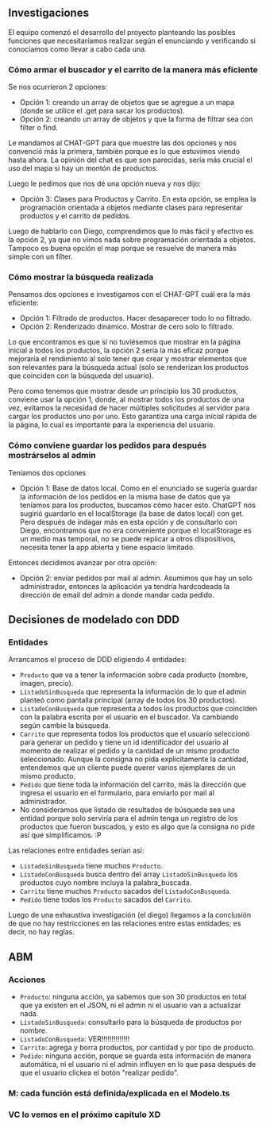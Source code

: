 ## Investigaciones

El equipo comenzó el desarrollo del proyecto planteando las posibles funciones que necesitaríamos realizar según el enunciando y verificando si conocíamos como llevar a cabo cada una.

### Cómo armar el buscador y el carrito de la manera más eficiente

Se nos ocurrieron 2 opciones:
- Opción 1: creando un array de objetos que se agregue a un mapa (donde se utilice el .get para sacar los productos). 
- Opción 2: creando un array de objetos y que la forma de filtrar sea con filter o find.

Le mandamos al CHAT-GPT para que muestre las dos opciones y nos convenció más la primera, también porque es lo que estuvimos viendo hasta ahora. La opinión del chat es que son parecidas, sería más crucial el uso del mapa si hay un montón de productos. 

Luego le pedimos que nos dé una opción nueva y nos dijo: 
- Opción 3: Clases para Productos y Carrito. En esta opción, se emplea la programación orientada a objetos mediante clases para representar productos y el carrito de pedidos.

Luego de hablarlo con Diego, comprendimos que lo más fácil y efectivo es la opción 2, ya que no vimos nada sobre programación orientada a objetos. Tampoco es buena opción el map porque se resuelve de manera más simple con un filter.

### Cómo mostrar la búsqueda realizada
Pensamos dos opciones e investigamos con el CHAT-GPT cuál era la más eficiente:
- Opción 1: Filtrado de productos. Hacer desaparecer todo lo no filtrado.
- Opción 2: Renderizado dinámico. Mostrar de cero solo lo filtrado.

Lo que encontramos es que si no tuviésemos que mostrar en la página inicial a todos los productos, la opción 2 sería la más eficaz porque mejoraría el rendimiento al solo tener que crear y mostrar elementos que son relevantes para la búsqueda actual (solo se renderizan los productos que coinciden con la búsqueda del usuario). 

Pero como tenemos que mostrar desde un principio los 30 productos, conviene usar la opción 1, donde, al mostrar todos los productos de una vez, evitamos la necesidad de hacer múltiples solicitudes al servidor para cargar los productos uno por uno. Esto garantiza una carga inicial rápida de la página, lo cual es importante para la experiencia del usuario.

### Cómo conviene guardar los pedidos para después mostrárselos al admin
Teníamos dos opciones

- Opción 1: Base de datos local. Como en el enunciado se sugería guardar la información de los pedidos en la misma base de datos que ya teníamos para los productos, buscamos cómo hacer esto. ChatGPT nos sugirió guardarlo en el localStorage (la base de datos local) con get. Pero después de indagar más en esta opción y de consultarlo con Diego, encontramos que no era conveniente porque el localStorage es un medio mas temporal, no se puede replicar a otros dispositivos, necesita tener la app abierta y tiene espacio limitado.

Entonces decidimos avanzar por otra opción:

- Opción 2: enviar pedidos por mail al admin. Asumimos que hay un solo administrador, entonces la aplicación ya tendría hardcodeada la dirección de email del admin a donde mandar cada pedido.

## Decisiones de modelado con DDD

### Entidades
Arrancamos el proceso de DDD eligiendo 4 entidades:

- `Producto` que va a tener la información sobre cada producto (nombre, imagen, precio).
- `ListadoSinBusqueda` que representa la información de lo que el admin planteó como pantalla principal (array de todos los 30 productos). 
- `ListadoConBusqueda` que representa a todos los productos que coinciden con la palabra escrita por el usuario en el buscador. Va cambiando según cambie la búsqueda.
- `Carrito` que representa todos los productos que el usuario seleccionó para generar un pedido y tiene un id identificador del usuario al momento de realizar el pedido y la cantidad de un mismo producto seleccionado. Aunque la consigna no pida explícitamente la cantidad, entendemos que un cliente puede querer varios ejemplares de un mismo producto. 
- `Pedido` que tiene toda la información del carrito, más la dirección que ingresa el usuario en el formulario, para enviarlo por mail al administrador.
- No consideramos que listado de resultados de búsqueda sea una entidad porque solo serviría para el admin tenga un registro de los productos que fueron buscados, y esto es algo que la consigna no pide así que simplificamos. :P

Las relaciones entre entidades serían así:
- `ListadoSinBusqueda` tiene muchos `Producto`.
- `ListadoConBusqueda` busca dentro del array `ListadoSinBusqueda` los productos cuyo nombre incluya la palabra_buscada.
- `Carrito` tiene muchos `Producto` sacados del `ListadoConBusqueda`.
- `Pedido` tiene todos los `Producto` sacados del `Carrito`.

Luego de una exhaustiva investigación (el diego) llegamos a la conclusión de que no hay restricciones en las relaciones entre estas entidades; es decir, no hay reglas.

## ABM
### Acciones
- `Producto`: ninguna acción, ya sabemos que son 30 productos en total que ya existen en el JSON, ni el admin ni el usuario van a actualizar nada.
- `ListadoSinBusqueda`: consultarlo para la búsqueda de productos por nombre.
- `ListadoConBusqueda`: VER!!!!!!!!!!!!!!
- `Carrito`: agrega y borra productos, por cantidad y por tipo de producto.
- `Pedido`: ninguna acción, porque se guarda esta información de manera automática, ni el usuario ni el admin influyen en lo que pasa después de que el usuario clickea el botón "realizar pedido".

### M: cada función está definida/explicada en el Modelo.ts
### VC lo vemos en el próximo capítulo XD
